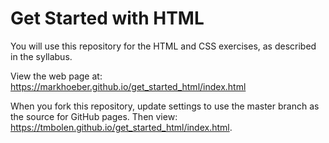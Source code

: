 # Get Started with HTML

You will use this repository for the HTML and CSS exercises, as described in the syllabus.

View the web page at:  https://markhoeber.github.io/get_started_html/index.html

When you fork this repository, update settings to use the master branch as the source for GitHub pages. Then view: https://tmbolen.github.io/get_started_html/index.html.
